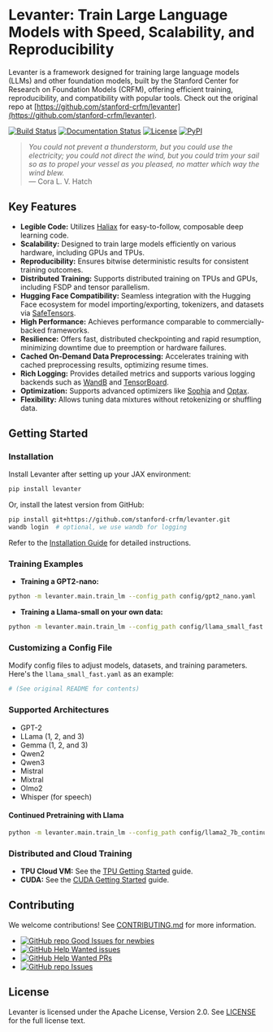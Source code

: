 # Levanter: Train Large Language Models with Speed, Scalability, and Reproducibility

Levanter is a framework designed for training large language models (LLMs) and other foundation models, built by the Stanford Center for Research on Foundation Models (CRFM), offering efficient training, reproducibility, and compatibility with popular tools. Check out the original repo at [https://github.com/stanford-crfm/levanter](https://github.com/stanford-crfm/levanter).

[![Build Status](https://img.shields.io/github/actions/workflow/status/stanford-crfm/levanter/run_tests.yaml?branch=main)](https://github.com/stanford-crfm/levanter/actions?query=branch%3Amain++)
[![Documentation Status](https://readthedocs.org/projects/levanter/badge/?version=latest)](https://levanter.readthedocs.io/en/latest/?badge=latest)
[![License](https://img.shields.io/github/license/stanford-crfm/levanter?color=blue)](https://github.com/stanford-crfm/levanter/blob/main/LICENSE)
[![PyPI](https://img.shields.io/pypi/v/levanter?color=blue)](https://pypi.org/project/levanter/)

> *You could not prevent a thunderstorm, but you could use the electricity; you could not direct the wind, but you could trim your sail so as to propel your vessel as you pleased, no matter which way the wind blew.* <br/>
> — Cora L. V. Hatch

## Key Features

*   **Legible Code:** Utilizes [Haliax](https://github.com/stanford-crfm/haliax) for easy-to-follow, composable deep learning code.
*   **Scalability:** Designed to train large models efficiently on various hardware, including GPUs and TPUs.
*   **Reproducibility:** Ensures bitwise deterministic results for consistent training outcomes.
*   **Distributed Training:** Supports distributed training on TPUs and GPUs, including FSDP and tensor parallelism.
*   **Hugging Face Compatibility:** Seamless integration with the Hugging Face ecosystem for model importing/exporting, tokenizers, and datasets via [SafeTensors](https://github.com/huggingface/safetensors).
*   **High Performance:** Achieves performance comparable to commercially-backed frameworks.
*   **Resilience:** Offers fast, distributed checkpointing and rapid resumption, minimizing downtime due to preemption or hardware failures.
*   **Cached On-Demand Data Preprocessing:** Accelerates training with cached preprocessing results, optimizing resume times.
*   **Rich Logging:** Provides detailed metrics and supports various logging backends such as [WandB](https://wandb.ai/site) and [TensorBoard](https://www.tensorflow.org/tensorboard).
*   **Optimization:** Supports advanced optimizers like [Sophia](https://arxiv.org/abs/2305.14342) and [Optax](https://github.com/deepmind/optax).
*   **Flexibility:** Allows tuning data mixtures without retokenizing or shuffling data.

## Getting Started

### Installation

Install Levanter after setting up your JAX environment:

```bash
pip install levanter
```

Or, install the latest version from GitHub:

```bash
pip install git+https://github.com/stanford-crfm/levanter.git
wandb login  # optional, we use wandb for logging
```

Refer to the [Installation Guide](docs/Installation.md) for detailed instructions.

### Training Examples

*   **Training a GPT2-nano:**

```bash
python -m levanter.main.train_lm --config_path config/gpt2_nano.yaml
```

*   **Training a Llama-small on your own data:**

```bash
python -m levanter.main.train_lm --config_path config/llama_small_fast.yaml --data.id openwebtext
```

### Customizing a Config File

Modify config files to adjust models, datasets, and training parameters.  Here's the `llama_small_fast.yaml` as an example:

```yaml
# (See original README for contents)
```

### Supported Architectures

*   GPT-2
*   LLama (1, 2, and 3)
*   Gemma (1, 2, and 3)
*   Qwen2
*   Qwen3
*   Mistral
*   Mixtral
*   Olmo2
*   Whisper (for speech)

#### Continued Pretraining with Llama

```bash
python -m levanter.main.train_lm --config_path config/llama2_7b_continued.yaml
```

### Distributed and Cloud Training

*   **TPU Cloud VM:** See the [TPU Getting Started](docs/Getting-Started-TPU-VM.md) guide.
*   **CUDA:** See the [CUDA Getting Started](docs/Getting-Started-GPU.md) guide.

## Contributing

We welcome contributions! See [CONTRIBUTING.md](CONTRIBUTING.md) for more information.

*   [![GitHub repo Good Issues for newbies](https://img.shields.io/github/issues/stanford-crfm/levanter/good%20first%20issue?style=flat&logo=github&logoColor=green&label=Good%20First%20issues)](https://github.com/stanford-crfm/levanter/issues?q=is%3Aopen+is%3Aissue+label%3A%22good+first+issue%22)
*   [![GitHub Help Wanted issues](https://img.shields.io/github/issues/stanford-crfm/levanter/help%20wanted?style=flat&logo=github&logoColor=b545d1&label=%22Help%20Wanted%22%20issues)](https://github.com/stanford-crfm/levanter/issues?q=is%3Aopen+is%3Aissue+label%3A%22help+wanted%22)
*   [![GitHub Help Wanted PRs](https://img.shields.io/github/issues-pr/stanford-crfm/levanter/help%20wanted?style=flat&logo=github&logoColor=b545d1&label=%22Help%20Wanted%22%20PRs)](https://github.com/stanford-crfm/levanter/pulls?q=is%3Aopen+is%3Aissue+label%3A%22help+wanted%22)
*   [![GitHub repo Issues](https://img.shields.io/github/issues/stanford-crfm/levanter?style=flat&logo=github&logoColor=red&label=Issues)](https://github.com/stanford-crfm/levanter/issues?q=is%3Aopen)

## License

Levanter is licensed under the Apache License, Version 2.0. See [LICENSE](LICENSE) for the full license text.